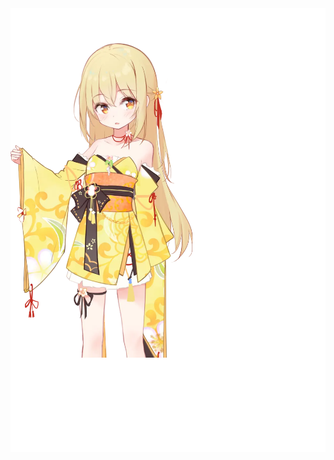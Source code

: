 <div style="position:relative; display: flex; flex-wrap: nowrap;"> 
    <img style='position:absolute; z-index:1;' src='github-metrics.svg' alt="github-metrics.svg"/>
    <img style='position:absolute; z-index:2;' src='https://raw.githubusercontent.com/keta1/keta1/main/pic/00.webp' width='300px' alt="00.webp"/>
</div> 

### Self Introduction

I was born for you.

### Overall Status

[![Readme Card](https://github-readme-stats-one-bice.vercel.app/api?username=006lp&show_icons=true&role=OWNER,ORGANIZATION_MEMBER,COLLABORATOR)](https://github.com/anuraghazra/github-readme-stats)
![cinit](https://count.getloli.com/get/@cinit)
